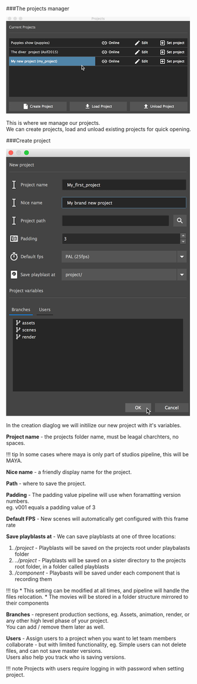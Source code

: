 ###The projects manager

![The projects window](projects_window.png)

This is where we manage our projects.<br />
We can create projects, load and unload existing projects for quick opening.

###Create project


![Create new project](new_project.png)

In the creation diaglog we will initilize our new project with it's variables.

**Project name** - the projects folder name, must be leagal charchters, no spaces.

!!! tip
    In some cases where maya is only part of studios pipeline, this will be MAYA.

**Nice name** - a friendly display name for the project.

**Path** - where to save the project.

**Padding** - The padding value pipeline will use when foramatting version numbers.<br />
eg. v001 equals a padding value of 3

**Default FPS** - New scenes will automatically get configured with this frame rate

**Save playblasts at** - We can save playblasts at one of three locations:

1. _/project_ - Playblasts will be saved on the projects root under playbalasts folder
2. _../project_ - Playblasts will be saved on a sister directory to the projects root folder, in a folder called playblasts
3. _/component_ - Playbasts will be saved under each component that is recording them

!!! tip
    * This setting can be modified at all times, and pipeline will handle the files relocation.
    * The movies will be stored in a folder structure mirrored to their components 

**Branches** - represent production sections, eg. Assets, animation, render, or any other high level phase of your project.<br />
You can add / remove them later as well.

**Users** - Assign users to a project when you want to let team members collaborate - but with limited functionality, eg. Simple users can not delete files, and can not save master versions.<br />
Users also help you track who is saving versions.

!!! note
    Projects with users require logging in with password when setting project.
    
